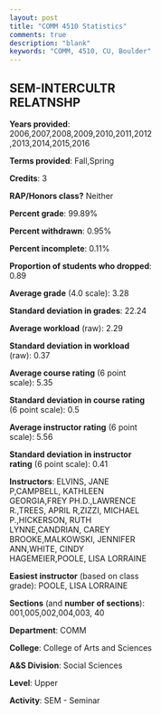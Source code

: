 ```yaml
---
layout: post
title: "COMM 4510 Statistics"
comments: true
description: "blank"
keywords: "COMM, 4510, CU, Boulder"
--- 
```

<head>
<script src="https://ajax.googleapis.com/ajax/libs/jquery/2.1.3/jquery.min.js"></script>
<script src="https://dl.dropboxusercontent.com/s/pc42nxpaw1ea4o9/highcharts.js?dl=0"></script>
<!-- <script src="../assets/js/highcharts.js"></script> -->
<style type="text/css">@font-face {
	font-family: "Bebas Neue";
	src: url(https://www.filehosting.org/file/details/544349/BebasNeue%20Regular.otf) format("opentype");
	}
	h1.Bebas { 
		font-family: "Bebas Neue", Verdana, Tahoma;
	}
</style>
</head>
<body>
	<div id="container" style="float: right; width: 45%; height: 88%; margin-left: 2.5%; margin-right: 2.5%;"></div>
	<script language="JavaScript">
		$(document).ready(function() {
		var chart = {type: 'column'};
		var title = {text: 'Grade Distribution'};
		var xAxis = {categories: ['A','B','C','D','F'],crosshair: true};
		var yAxis = {min: 0,title: {text: 'Percentage'}};
		var tooltip = {headerFormat: '<center><b><span style="font-size:20px">{point.key}</span></b></center>',
		               pointFormat: '<td style="padding:0"><b>{point.y:.1f}%</b></td>',
		               footerFormat: '</table>',shared: true,useHTML: true};
		var plotOptions = {column: {pointPadding: 0.0,borderWidth: 0}};  
		var credits = {enabled: false};var series= [{name: 'Percent',data: [43.72,47.31,7.62,0.67,0.67,]}];
		var json = {};
		json.chart = chart;
		json.title = title;
		json.tooltip = tooltip;
		json.xAxis = xAxis;
		json.yAxis = yAxis;  
		json.series = series;
		json.plotOptions = plotOptions;  
		json.credits = credits;
		$('#container').highcharts(json);
	});
	</script>
</body>
			   
## SEM-INTERCULTR RELATNSHP

**Years provided**: 2006,2007,2008,2009,2010,2011,2012,2013,2014,2015,2016

**Terms provided**: Fall,Spring

**Credits**: 3

**RAP/Honors class?** Neither

**Percent grade**: 99.89%

**Percent withdrawn**: 0.95%

**Percent incomplete**: 0.11%

**Proportion of students who dropped**: 0.89

**Average grade** (4.0 scale): 3.28

**Standard deviation in grades**: 22.24

**Average workload** (raw): 2.29

**Standard deviation in workload** (raw): 0.37

**Average course rating** (6 point scale): 5.35

**Standard deviation in course rating** (6 point scale): 0.5

**Average instructor rating** (6 point scale): 5.56

**Standard deviation in instructor rating** (6 point scale): 0.41

**Instructors**: ELVINS, JANE P,CAMPBELL, KATHLEEN GEORGIA,FREY PH.D.,LAWRENCE R.,TREES, APRIL R,ZIZZI, MICHAEL P.,HICKERSON, RUTH LYNNE,CANDRIAN, CAREY BROOKE,MALKOWSKI, JENNIFER ANN,WHITE, CINDY HAGEMEIER,POOLE, LISA LORRAINE

**Easiest instructor** (based on class grade): POOLE, LISA LORRAINE

**Sections** (and **number of sections**): 001,005,002,004,003, 40

**Department**: COMM

**College**: College of Arts and Sciences

**A&S Division**: Social Sciences

**Level**: Upper

**Activity**: SEM - Seminar